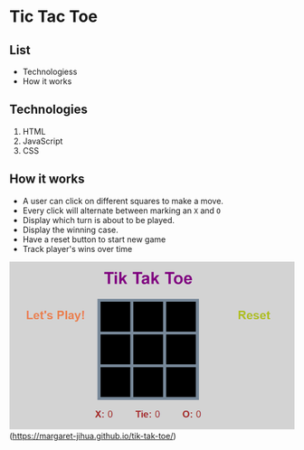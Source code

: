 # Tic Tac Toe

## List
* Technologiess
* How it works

## Technologies
1. HTML
2. JavaScript
3. CSS

## How it works
* A user can click on different squares to make a move.
* Every click will alternate between marking an `X` and `O`
* Display which turn is about to be played.
* Display the winning case.
* Have a reset button to start new game
* Track player's wins over time

<img src="Tik_Tak_Toe.png" alt="preview">(https://margaret-jihua.github.io/tik-tak-toe/)
